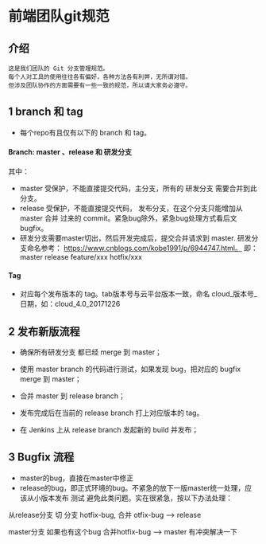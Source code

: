 # 前端团队git规范

## 介绍
```
这是我们团队的 Git 分支管理规范。
每个人对工具的使用往往各有偏好，各种方法各有利弊，无所谓对错。
但涉及团队协作的方面需要有一些一致的规范，所以请大家务必遵守。
```

## 1 branch 和 tag

- 每个repo有且仅有以下的 branch 和 tag。

#### Branch: master 、release 和 研发分支

其中：

- master 受保护，不能直接提交代码，主分支，所有的 研发分支 需要合并到此分支。
- release 受保护，不能直接提交代码， 发布分支，在这个分支只能增加从 master 合并 过来的 commit。紧急bug除外，紧急bug处理方式看后文bugfix。
- 研发分支需要master切出，然后开发完成后，提交合并请求到 master. 研发分支命名参考： https://www.cnblogs.com/kobe1991/p/6944747.html。
即：
master
release
feature/xxx
hotfix/xxx


#### Tag

- 对应每个发布版本的 tag。tab版本号与云平台版本一致，命名 cloud_版本号_日期，如：cloud_4.0_20171226


## 2 发布新版流程

- 确保所有研发分支 都已经 merge 到 master；

- 使用 master branch 的代码进行测试，如果发现 bug，把对应的 bugfix merge 到 master；

- 合并 master 到 release branch；

- 发布完成后在当前的 release branch 打上对应版本的 tag。

- 在 Jenkins 上从 release branch 发起新的 build 并发布；



## 3 Bugfix 流程

- master的bug，直接在master中修正
- release的bug，即正式环境的bug。不紧急的放下一版master统一处理，应该从小版本发布 测试 避免此类问题。实在很紧急，按以下办法处理：

从release分支 切 分支 hotfix-bug,
合并 otfix-bug --> release

master分支 如果也有这个bug 
合并hotfix-bug --> master 有冲突解决一下
